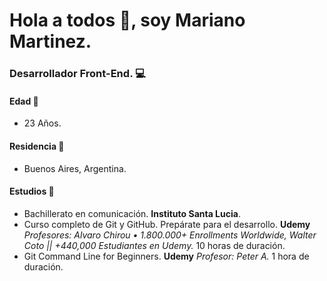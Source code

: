 # Hola a todos :wave:, soy Mariano Martinez.

### Desarrollador **Front-End**. :computer:

#### Edad :older_man:
* 23 Años.

#### Residencia :moyai:
* Buenos Aires, Argentina.

#### Estudios :blue_book:
* Bachillerato en comunicación. **Instituto Santa Lucia**.
* Curso completo de Git y GitHub. Prepárate para el desarrollo. **Udemy** *Profesores: Alvaro Chirou • 1.800.000+ Enrollments Worldwide, Walter Coto || +440,000 Estudiantes en Udemy.* 10 horas de duración.
* Git Command Line for Beginners. **Udemy** *Profesor: Peter A.* 1 hora de duración.
